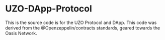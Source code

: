 # UZO-DApp-Protocol
This is the source code is for the UZO Protocol and DApp. 
This code was derived from the @Openzeppelin/contracts standards, geared towards the Oasis Network.

